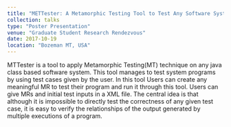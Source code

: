 ```yaml
---
title: "METTester: A Metamorphic Testing Tool to Test Any Software System by User Driven Test Cases"
collection: talks
type: "Poster Presentation"
venue: "Graduate Student Research Rendezvous"
date: 2017-10-19
location: "Bozeman MT, USA"
---
```


MTTester is a tool to apply Metamorphic Testing(MT) technique on any java class based software system. This tool manages to test system programs by using test cases given by the user. In this tool Users can create any meaningful MR to test their program and run it through this tool. Users can give MRs and initial test inputs in a XML file. The central idea is that although it is impossible to directly test the correctness of any given test case, it is easy to verify the relationships of the output generated by multiple executions of a program.

